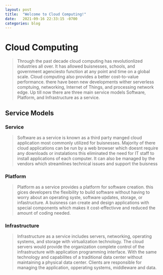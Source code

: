 ```yaml
---
layout: post
title:  "Welcome to Cloud Computing!"
date:   2021-09-16 22:33:15 -0700
categories: blog
---
```

# Cloud Computing
> Through the past decade cloud computing has revolutionlized industries all over. It has allowed buisnesses, schools, and government agenciesto function at any point and time on a global scale. Cloud computing also provides a better cost-to-value performance. there have been new developments wither serverless comptuing, networking, Internet of Things, and processing network edge. Up till now there are three main service models Software, Platform, and Infrastructure as a service.
## Service Models
### Service
>Software as a service is known as a third party manged cloud application most commonly utilized for buisnesses. Majority of there cloud applications can be run by a web browser which doesnt require any downloads or instalations this eliminated the need for IT staff to install applications of each computer. It can also be managed by the vendors which streamlines technical issues and support the buisness
### Platform
>Platform as a service provides a platform for software creation. this gices developers the flexibility to build software without having to worry about an operating syste, software updates, storage, or infastructure. A buisness can create and design applications with special components which makes it cost-effectivve and reduced the amount of coding needed.
### Infrastructure
> Infrastructure as a service includes servers, networking, operating systems, and storage with virtualization technology. The cloud servers would provide the organization complete control of the infrastructure with application programming interface. With the same technology and capabilites of a traditional data center without maintaining a physical data center. Clients are responsible for managing the application, opperating systems, middleware and data. 

